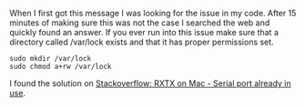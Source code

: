 When I first got this message I was looking for the issue in my code. After 15 minutes of making sure this was not the case I searched the web and quickly found an answer. If you ever run into this issue make sure that a directory called /var/lock exists and that it has proper permissions set.

	sudo mkdir /var/lock
	sudo chmod a+rw /var/lock

I found the solution on [Stackoverflow: RXTX on Mac - Serial port already in use](http://stackoverflow.com/questions/12866572/rxtx-on-mac-serial-port-already-in-use).